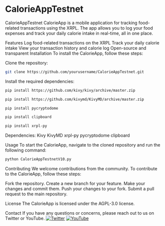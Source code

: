 # CalorieAppTestnet

CalorieAppTestnet
CalorieApp is a mobile application for tracking food-related transactions using the XRPL. The app allows you to log your food expenses and track your daily calorie intake in real-time, all in one place.

Features
Log food-related transactions on the XRPL
Track your daily calorie intake
View your transaction history and calorie log
Open-source and transparent
Installation
To install the CalorieApp, follow these steps:

Clone the repository:
```bash
git clone https://github.com/yourusername/CalorieAppTestnet.git
```

Install the required dependencies:
```bash
pip install https://github.com/kivy/kivy/archive/master.zip
```
```bash
pip install https://github.com/kivymd/KivyMD/archive/master.zip
```
```bash
pip install pycryptodome
```
```bash
pip install clipboard
```
```bash
pip install xrpl-py
```
Dependencies:
Kivy
KivyMD
xrpl-py
pycryptodome
clipboard

Usage
To start the CalorieApp, navigate to the cloned repository and run the following command:
```bash
python CalorieAppTestnetV10.py
```
Contributing
We welcome contributions from the community. To contribute to the CalorieApp, follow these steps:

Fork the repository.
Create a new branch for your feature.
Make your changes and commit them.
Push your changes to your fork.
Submit a pull request to the main repository.

License
The CalorieApp is licensed under the AGPL-3.0 license.

Contact
If you have any questions or concerns, please reach out to us on Twitter or YouTube.
[![Twitter](https://img.shields.io/twitter/follow/CalorieToken?label=follow&logo=twitter&style=flat&color=brightgreen)](https://twitter.com/CalorieToken)
[![YouTube](https://img.shields.io/static/v1?label=subscribe&logo=youtube&logoColor=ff0000&color=brightgreen&message=5k)](https://www.youtube.com/@calorietoken)
